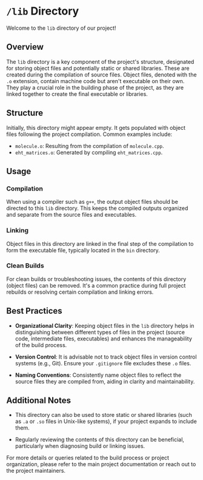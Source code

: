 # `/lib` Directory

Welcome to the `lib` directory of our project!

## Overview

The `lib` directory is a key component of the project's structure, designated for storing object files and potentially static or shared libraries. These are created during the compilation of source files. Object files, denoted with the `.o` extension, contain machine code but aren't executable on their own. They play a crucial role in the building phase of the project, as they are linked together to create the final executable or libraries.

## Structure

Initially, this directory might appear empty. It gets populated with object files following the project compilation. Common examples include:

- `molecule.o`: Resulting from the compilation of `molecule.cpp`.
- `eht_matrices.o`: Generated by compiling `eht_matrices.cpp`.

## Usage

### Compilation
When using a compiler such as `g++`, the output object files should be directed to this `lib` directory. This keeps the compiled outputs organized and separate from the source files and executables.

### Linking
Object files in this directory are linked in the final step of the compilation to form the executable file, typically located in the `bin` directory.

### Clean Builds
For clean builds or troubleshooting issues, the contents of this directory (object files) can be removed. It's a common practice during full project rebuilds or resolving certain compilation and linking errors.

## Best Practices

- **Organizational Clarity**: Keeping object files in the `lib` directory helps in distinguishing between different types of files in the project (source code, intermediate files, executables) and enhances the manageability of the build process.

- **Version Control**: It is advisable not to track object files in version control systems (e.g., Git). Ensure your `.gitignore` file excludes these `.o` files.

- **Naming Conventions**: Consistently name object files to reflect the source files they are compiled from, aiding in clarity and maintainability.

## Additional Notes

- This directory can also be used to store static or shared libraries (such as `.a` or `.so` files in Unix-like systems), if your project expands to include them.

- Regularly reviewing the contents of this directory can be beneficial, particularly when diagnosing build or linking issues.

For more details or queries related to the build process or project organization, please refer to the main project documentation or reach out to the project maintainers.
